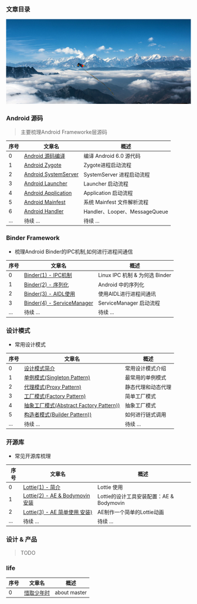 ### 文章目录

![](https://github.com/jfson/ImgResource/blob/master/22.jpeg?raw=true)
### Android 源码
> 主要梳理Android Frameworke层源码

序号 | 文章名 | 概述
---|---|--
0 | [Android 源码编译](https://jfson.github.io/2017/05/16/08-Android-source/) | 编译 Android 6.0 源代码
1 | [Android Zygote](https://jfson.github.io/2017/05/23/04-Zygote/) | Zygote进程启动流程
2 | [Android SystemServer](https://jfson.github.io/2017/05/23/03-SystemServer/) | SystemServer 进程启动流程
3 | [Android Launcher](https://jfson.github.io/2017/06/01/09-Android%E6%A1%8C%E9%9D%A2Launcher%E5%90%AF%E5%8A%A8/) | Launcher 启动流程
4 | [Android Application](https://jfson.github.io/2017/06/01/01-Application%E5%90%AF%E5%8A%A8%E6%B5%81%E7%A8%8B/) | Application 启动流程
5 | [Android Mainfest](https://jfson.github.io/2017/06/02/14-parse-mainfest/) | 系统 Mainfest 文件解析流程
6 | [Android Handler](https://jfson.github.io/2017/05/15/11-Handler-Looper/) | Handler、Looper、MessageQueue
... | 待续 ...  | 待续 ...

### Binder Framework
* 梳理Android Binder的IPC机制,如何进行进程间通信

序号 | 文章名 | 概述
---|---|--
0 | [Binder(1) - IPC机制](https://jfson.github.io/2017/06/06/12-Linux%20IPC%E6%9C%BA%E5%88%B6/) | Linux IPC 机制 & 为何选 Binder
1 | [Binder(2) - 序列化](https://jfson.github.io/2017/08/01/23-binder-a/) | Android 中的序列化
2 | [Binder(3) - AIDL使用](https://jfson.github.io/2017/08/03/24-binder-b/) | 使用AIDL进行进程间通讯
3 | [Binder(4) - ServiceManager](https://jfson.github.io/2017/08/05/25-binder-c/) | ServiceManager 启动流程
... | 待续 ...  | 待续 ...

### 设计模式
* 常用设计模式

序号 | 文章名 | 概述
---|---|--
0 | [设计模式简介](https://jfson.github.io/2017/07/08/17-design-pattern/) | 常用设计模式介绍
1 | [单例模式(Singleton Pattern)](https://jfson.github.io/2017/07/16/18-single-pattern/) | 最常用的单例模式
2 | [代理模式(Proxy Pattern)](https://jfson.github.io/2017/07/14/19-proxy-pattern/) | 静态代理和动态代理
3 | [工厂模式(Factory Pattern)](https://jfson.github.io/2017/07/20/20-factory-pattern/) | 简单工厂模式
4 | [抽象工厂模式(Abstract Factory Pattern))](https://jfson.github.io/2017/07/24/21-abstract-factory-pattern/) | 抽象工厂模式
5 | [构造者模式(Builder Pattern))](https://jfson.github.io/2017/07/28/22-builder-pattern/) | 如何进行链式调用
... | 待续 ...  | 待续 ...

### 开源库
* 常见开源库梳理

序号 | 文章名 | 概述
---|---|--
0 | [Lottie(1) - 简介](https://jfson.github.io/2017/03/06/13-Lottie/) | Lottie 使用
1 | [Lottie(2) - AE & Bodymovin 安装](https://jfson.github.io/2017/03/06/07-AE-Bodymovin-environment/) | Lottie的设计工具安装配置：AE & Bodymovin 
2 | [Lottie(3) - AE 简单使用 安装)](https://jfson.github.io/2017/03/07/06-ae-work/) | AE制作一个简单的Lottie动画
... | 待续 ...  | 待续 ...

### 设计 & 产品
> TODO

### life
序号 | 文章名 | 概述
---|---|--
0 | [惜取少年时](https://jfson.github.io/2017/09/08/02-master/) | about master


